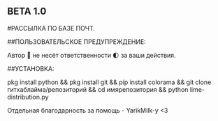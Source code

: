 ## BETA 1.0 ##

#РАССЫЛКА ПО БАЗЕ ПОЧТ.

##ПОЛЬЗОВАТЕЛЬСКОЕ ПРЕДУПРЕЖДЕНИЕ:

Автор 📕 не несёт ответственности 🌓 за ваши действия.

##УСТАНОВКА:

pkg install python && pkg install git && pip install colorama && git clone гитхаблайма/репозиторий && cd имярепозитория && python lime-distribution.py






Отдельная благодарность за помощь - YarikMilk-у <3
